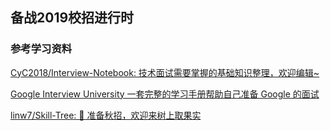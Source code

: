 ## 备战2019校招进行时

### 参考学习资料

[CyC2018/Interview-Notebook: 技术面试需要掌握的基础知识整理，欢迎编辑~](https://github.com/CyC2018/Interview-Notebook)


[Google Interview University 一套完整的学习手册帮助自己准备 Google 的面试](https://github.com/jwasham/coding-interview-university/blob/master/translations/README-cn.md)



[linw7/Skill-Tree: 🐼 准备秋招，欢迎来树上取果实](https://github.com/linw7/Skill-Tree)
